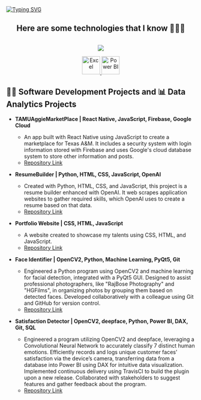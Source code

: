 <a href="https://git.io/typing-svg">
  <img src="https://readme-typing-svg.herokuapp.com?font=Silkscreen&size=43&duration=3500&pause=1000&center=true&vCenter=true&random=false&width=1000&height=67&lines=Hi!+My+name's+Aaditya+Srinivasan+%3A)" alt="Typing SVG" />
</a>

<div align="center">
  <h2 style="display: inline-block">Here are some technologies that I know 👨🏻‍💻</h2>
</div>

<!--tech stack icons-->
<p align="center">
  <a href="https://skillicons.dev">
    <img src="https://skillicons.dev/icons?i=c,css,discord,firebase,github,html,java,js,mongodb,mysql,py,pytorch,tensorflow,visualstudio,vscode,excel,powerbi,dax&perline=5" />
  </a>
</p>
<p align="center">
  <a href="https://img.icons8.com">
    <img src="https://img.icons8.com/color/48/000000/microsoft-excel-2019.png" alt="Excel" width="48" height="48"/>
    <img src="https://img.icons8.com/color/48/000000/power-bi.png" alt="Power BI" width="48" height="48"/>
  </a>
</p>

<h2>👨‍💻 Software Development Projects and 📊 Data Analytics Projects</h2>

- <b>TAMUAggieMarketPlace | React Native, JavaScript, Firebase, Google Cloud</b>
  - An app built with React Native using JavaScript to create a marketplace for Texas A&M. It includes a security system with login information stored with Firebase and uses Google's cloud database system to store other information and posts.
  - [Repository Link](https://github.com/AadityaSrinivasan/TAMUAggieMarketPlace)

- <b>ResumeBuilder | Python, HTML, CSS, JavaScript, OpenAI</b>
  - Created with Python, HTML, CSS, and JavaScript, this project is a resume builder enhanced with OpenAI. It web scrapes application websites to gather required skills, which OpenAI uses to create a resume based on that data.
  - [Repository Link](https://github.com/AadityaSrinivasan/ResumeBuilder)

- <b>Portfolio Website | CSS, HTML, JavaScript</b>
  - A website created to showcase my talents using CSS, HTML, and JavaScript.
  - [Repository Link](https://github.com/AadityaSrinivasan/PortfolioWebsite)

- <b>Face Identifier | OpenCV2, Python, Machine Learning, PyQt5, Git</b>
  - Engineered a Python program using OpenCV2 and machine learning for facial detection, integrated with a PyQt5 GUI. Designed to assist professional photographers, like "RajBose Photography" and "HGFilms", in organizing photos by grouping them based on detected faces. Developed collaboratively with a colleague using Git and GitHub for version control.
  - [Repository Link](https://github.com/SayokBose/facialComparer)

- <b>Satisfaction Detector | OpenCV2, deepface, Python, Power BI, DAX, Git, SQL</b>
  - Engineered a program utilizing OpenCV2 and deepface, leveraging a Convolutional Neural Network to accurately classify 7 distinct human emotions. Efficiently records and logs unique customer faces’ satisfaction via the device’s camera, transferring data from a database into Power BI using DAX for intuitive data visualization. Implemented continuous delivery using TravisCI to build the plugin upon a new release. Collaborated with stakeholders to suggest features and gather feedback about the program.
  - [Repository Link](https://github.com/SayokBose/SatisfactionDetector)
